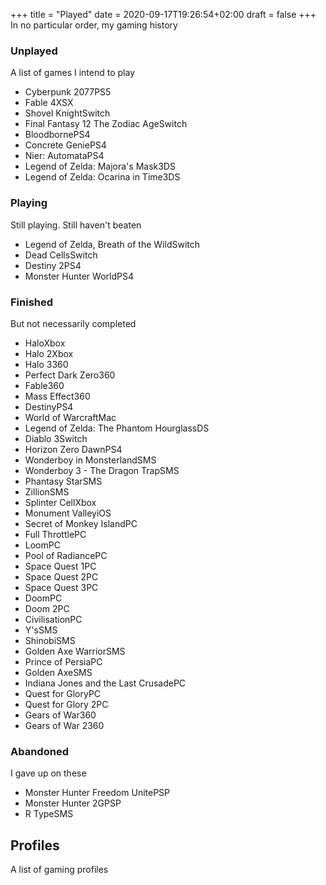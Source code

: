 +++
title = "Played"
date = 2020-09-17T19:26:54+02:00
draft = false
+++
In no particular order, my gaming history

### Unplayed
A list of games I intend to play
- Cyberpunk 2077<span class="console">PS5</span>
- Fable 4<span class="console">XSX</span>
- Shovel Knight<span class="console">Switch</span>
- Final Fantasy 12 The Zodiac Age<span class="console">Switch</span>
- Bloodborne<span class="console">PS4</span>
- Concrete Genie<span class="console">PS4</span>
- Nier: Automata<span class="console">PS4</span>
- Legend of Zelda: Majora's Mask<span class="console">3DS</span>
- Legend of Zelda: Ocarina in Time<span class="console">3DS</span>


### Playing
Still playing. Still haven't beaten
- Legend of Zelda, Breath of the Wild<span class="console">Switch</span>
- Dead Cells<span class="console">Switch</span>
- Destiny 2<span class="console">PS4</span>
- Monster Hunter World<span class="console">PS4</span>

### Finished
But not necessarily completed
- Halo<span class="console">Xbox</span>
- Halo 2<span class="console">Xbox</span>
- Halo 3<span class="console">360</span>
- Perfect Dark Zero<span class="console">360</span>
- Fable<span class="console">360</span>
- Mass Effect<span class="console">360</span>
- Destiny<span class="console">PS4</span>
- World of Warcraft<span class="console">Mac</span>
- Legend of Zelda: The Phantom Hourglass<span class="console">DS</span>
- Diablo 3<span class="console">Switch</span>
- Horizon Zero Dawn<span class="console">PS4</span>
- Wonderboy in Monsterland<span class="console">SMS</span>
- Wonderboy 3 - The Dragon Trap<span class="console">SMS</span>
- Phantasy Star<span class="console">SMS</span>
- Zillion<span class="console">SMS</span>
- Splinter Cell<span class="console">Xbox</span>
- Monument Valley<span class="console">iOS</span>
- Secret of Monkey Island<span class="console">PC</span>
- Full Throttle<span class="console">PC</span>
- Loom<span class="console">PC</span>
- Pool of Radiance<span class="console">PC</span>
- Space Quest 1<span class="console">PC</span>
- Space Quest 2<span class="console">PC</span>
- Space Quest 3<span class="console">PC</span>
- Doom<span class="console">PC</span>
- Doom 2<span class="console">PC</span>
- Civilisation<span class="console">PC</span>
- Y's<span class="console">SMS</span>
- Shinobi<span class="console">SMS</span>
- Golden Axe Warrior<span class="console">SMS</span>
- Prince of Persia<span class="console">PC</span>
- Golden Axe<span class="console">SMS</span>
- Indiana Jones and the Last Crusade<span class="console">PC</span>
- Quest for Glory<span class="console">PC</span>
- Quest for Glory 2<span class="console">PC</span>
- Gears of War<span class="console">360</span>
- Gears of War 2<span class="console">360</span>

### Abandoned
I gave up on these
- Monster Hunter Freedom Unite<span class="console">PSP</span>
- Monster Hunter 2G<span class="console">PSP</span>
- R Type<span class="console">SMS</span>

## Profiles
A list of gaming profiles
